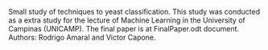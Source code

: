 Small study of techniques to yeast classification. This study was conducted as a extra study for the lecture of Machine Learning in the University of Campinas (UNICAMP).
The final paper is at FinalPaper.odt document.
Authors: Rodrigo Amaral and Victor Capone.

